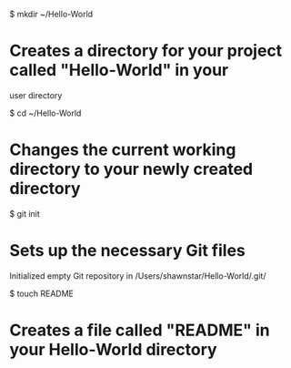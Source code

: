 $ mkdir ~/Hello-World
# Creates a directory for your project called "Hello-World" in your
user directory

$ cd ~/Hello-World
# Changes the current working directory to your newly created directory

$ git init
# Sets up the necessary Git files

Initialized empty Git repository in /Users/shawnstar/Hello-World/.git/

$ touch README
# Creates a file called "README" in your Hello-World directory
